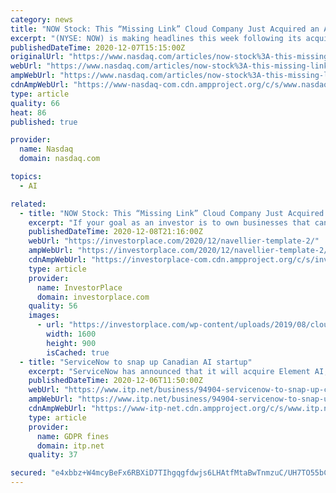 ```yaml
---
category: news
title: "NOW Stock: This “Missing Link” Cloud Company Just Acquired an AI Startup"
excerpt: "(NYSE: NOW) is making headlines this week following its acquisition of a new artificial intelligence (AI) start-up, Element AI, which it expects to boost its AI capabilities. Element AI is an AI-based IT services company that was founded to help non-tech companies build AI services."
publishedDateTime: 2020-12-07T15:15:00Z
originalUrl: "https://www.nasdaq.com/articles/now-stock%3A-this-missing-link-cloud-company-just-acquired-an-ai-startup-2020-12-07"
webUrl: "https://www.nasdaq.com/articles/now-stock%3A-this-missing-link-cloud-company-just-acquired-an-ai-startup-2020-12-07"
ampWebUrl: "https://www.nasdaq.com/articles/now-stock%3A-this-missing-link-cloud-company-just-acquired-an-ai-startup-2020-12-07?amp"
cdnAmpWebUrl: "https://www-nasdaq-com.cdn.ampproject.org/c/s/www.nasdaq.com/articles/now-stock%3A-this-missing-link-cloud-company-just-acquired-an-ai-startup-2020-12-07?amp"
type: article
quality: 66
heat: 86
published: true

provider:
  name: Nasdaq
  domain: nasdaq.com

topics:
  - AI

related:
  - title: "NOW Stock: This “Missing Link” Cloud Company Just Acquired an AI Startup"
    excerpt: "If your goal as an investor is to own businesses that can make you a lot of money quickly, then you must focus your attention and dollars on scalable technology businesses, like NOW stock."
    publishedDateTime: 2020-12-08T21:16:00Z
    webUrl: "https://investorplace.com/2020/12/navellier-template-2/"
    ampWebUrl: "https://investorplace.com/2020/12/navellier-template-2/amp/"
    cdnAmpWebUrl: "https://investorplace-com.cdn.ampproject.org/c/s/investorplace.com/2020/12/navellier-template-2/amp/"
    type: article
    provider:
      name: InvestorPlace
      domain: investorplace.com
    quality: 56
    images:
      - url: "https://investorplace.com/wp-content/uploads/2019/08/cloud1600.jpg"
        width: 1600
        height: 900
        isCached: true
  - title: "ServiceNow to snap up Canadian AI startup"
    excerpt: "ServiceNow has announced that it will acquire Element AI, a Canada-based artificial intelligence (AI) company with deep AI capabilities. According to ServiceNow, the acquisition will significantly enhance its commitment to build the world’s most intelligent workflow platform,"
    publishedDateTime: 2020-12-06T11:50:00Z
    webUrl: "https://www.itp.net/business/94904-servicenow-to-snap-up-canadian-ai-startup"
    ampWebUrl: "https://www.itp.net/business/94904-servicenow-to-snap-up-canadian-ai-startup?amp"
    cdnAmpWebUrl: "https://www-itp-net.cdn.ampproject.org/c/s/www.itp.net/business/94904-servicenow-to-snap-up-canadian-ai-startup?amp"
    type: article
    provider:
      name: GDPR fines
      domain: itp.net
    quality: 37

secured: "e4xbbz+W4mcyBeFx6RBXiD7TIhgqgfdwjs6LHAtfMtaBwTnmzuC/UH7TO55bCVshfpyuII7T3KvJHcAJcXQGpjw/KN1GZ2q+bSMoiP9pFHMoowYMLX8pRebSg3Xy1I+0UR/R/btOpF3I8wt7M2PSPmiqVL+mHkTkqgFKZuVgWetxFgh0Mb2sAyuizrTL88Zp5+lAshSoh/s+POepFfR9QRBmfyTjtkwUmkXxg8RvaOg/yM0iuLyQSko35ZpCVoE1PNIqfuKJza2ZGrJx98kVvL4vxh1m/XgOdLrd5xTJER9VQ4w3m0y8YznpuIGmFelrNE2RBHdVEMEZexQYjgpLy5KZfjKUlGlQbENBVeIYQSI=;BGwMGI5hIIs3cDqfxsnlBQ=="
---
```


